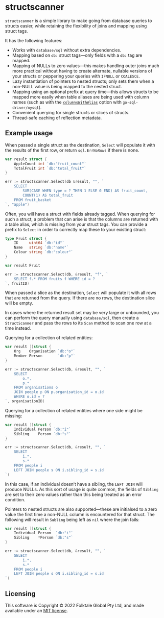 # structscanner

`structscanner` is a simple library to make going from database queries to structs easier, while retaining the flexibility of joins and mapping using struct tags.

It has the following features:

* Works with `database/sql` without extra dependencies.
* Mapping based on `db:` struct tags—only fields with a `db:` tag are mapped.
* Mapping of NULLs to zero values—this makes handling outer joins much more practical without having to create alternate, nullable versions of your structs or peppering your queries with `IFNULL` or `COALESCE`.
* Lazy instantiation of pointers to nested structs; only sets them when a non-NULL value is being mapped to the nested struct.
* Mapping using an optional prefix at query time—this allows structs to be mapped more easily when table aliases are being used with column names (such as with the [`columnsWithAlias`](https://github.com/Go-SQL-Driver/MySQL/#columnswithalias) option with `go-sql-driver/mysql`).
* Convenient querying for single structs or slices of structs.
* Thread-safe caching of reflection metadata.

## Example usage

When passed a single struct as the destination, `Select` will populate it with the results of the first row, or return `sql.ErrNoRows` if there is none. 

```go
var result struct {
	AppleCount int `db:"fruit_count"`
	TotalFruit int `db:"total_fruit"`
}

err := structscanner.Select(db &result, "", `
    SELECT
        SUM(CASE WHEN type = ? THEN 1 ELSE 0 END) AS fruit_count,
        COUNT(1) AS total_fruit
    FROM fruit_basket
`, "apple")
```

Often, you will have a struct with fields already tagged. When querying for such a struct, a problem that can arise is that the columns are returned with a table alias, which is missing from your struct tags. You can provide a prefix to `Select` in order to correctly map these to your existing struct:

```go
type Fruit struct {
	ID     uint64 `db:"id"`
	Name   string `db:"name"`
	Colour string `db:"colour"`
}

var result Fruit

err := structscanner.Select(db, &result, "f", `
    SELECT f.* FROM fruits f WHERE id = ?
`, fruitID)
``` 

When passed a slice as the destination, `Select` will populate it with all rows that are returned from the query. If there are no rows, the destination slice will be empty.

In cases where the returned result set may be very large or unbounded, you can perform the query manually using `database/sql`, then create a `StructScanner` and pass the rows to its `Scan` method to scan one row at a time instead.

Querying for a collection of related entities:

```go
var result []struct {
	Org    Organisation `db:"o"`
	Member Person       `db:"p"`
}

err := structscanner.Select(db, &result, "", `
    SELECT
        o.*,
        p.*
    FROM organisations o
    JOIN people p ON p.organisation_id = o.id
    WHERE o.id = ?
`, organisationID)
```

Querying for a collection of related entities where one side might be missing:

```go
var result []struct {
	Individual Person `db:"i"`
	Sibling    Person `db:"s"`
}

err := structscanner.Select(db, &result, "", `
    SELECT
        i.*,
        s.*
    FROM people i
    LEFT JOIN people s ON i.sibling_id = s.id
`)
```

In this case, if an individual doesn’t have a sibling, the `LEFT JOIN` will produce NULLs. As this sort of usage is quite common, the fields of `Sibling` are set to their zero values rather than this being treated as an error condition.

Pointers to nested structs are also supported—these are initialsed to a zero value the first time a non-NULL column is encountered for that struct. The following will result in `Subling` being left as `nil` where the join fails:

```go
var result []struct {
	Individual Person  `db:"i"`
	Sibling    *Person `db:"s"`
}

err := structscanner.Select(db, &result, "", `
    SELECT
        i.*,
        s.*
    FROM people i
    LEFT JOIN people s ON i.sibling_id = s.id
`)
```

## Licensing

This software is Copyright © 2022 Folktale Global Pty Ltd, and made available under an [MIT license](LICENSE).
